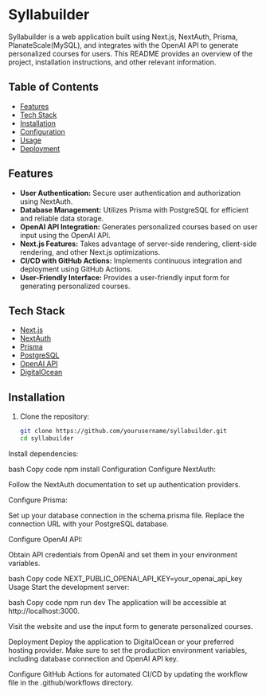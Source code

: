 # Syllabuilder

Syllabuilder is a web application built using Next.js, NextAuth, Prisma, PlanateScale(MySQL), and integrates with the OpenAI API to generate personalized courses for users. This README provides an overview of the project, installation instructions, and other relevant information.

## Table of Contents

- [Features](#features)
- [Tech Stack](#tech-stack)
- [Installation](#installation)
- [Configuration](#configuration)
- [Usage](#usage)
- [Deployment](#deployment)


## Features

- **User Authentication:** Secure user authentication and authorization using NextAuth.
- **Database Management:** Utilizes Prisma with PostgreSQL for efficient and reliable data storage.
- **OpenAI API Integration:** Generates personalized courses based on user input using the OpenAI API.
- **Next.js Features:** Takes advantage of server-side rendering, client-side rendering, and other Next.js optimizations.
- **CI/CD with GitHub Actions:** Implements continuous integration and deployment using GitHub Actions.
- **User-Friendly Interface:** Provides a user-friendly input form for generating personalized courses.

## Tech Stack

- [Next.js](https://nextjs.org/)
- [NextAuth](https://next-auth.js.org/)
- [Prisma](https://www.prisma.io/)
- [PostgreSQL](https://www.postgresql.org/)
- [OpenAI API](https://beta.openai.com/)
- [DigitalOcean](https://www.digitalocean.com/)

## Installation

1. Clone the repository:

   ```bash
   git clone https://github.com/yourusername/syllabuilder.git
   cd syllabuilder

Install dependencies:

bash
Copy code
npm install
Configuration
Configure NextAuth:

Follow the NextAuth documentation to set up authentication providers.

Configure Prisma:

Set up your database connection in the schema.prisma file. Replace the connection URL with your PostgreSQL database.

Configure OpenAI API:

Obtain API credentials from OpenAI and set them in your environment variables.

bash
Copy code
NEXT_PUBLIC_OPENAI_API_KEY=your_openai_api_key
Usage
Start the development server:

bash
Copy code
npm run dev
The application will be accessible at http://localhost:3000.

Visit the website and use the input form to generate personalized courses.

Deployment
Deploy the application to DigitalOcean or your preferred hosting provider. Make sure to set the production environment variables, including database connection and OpenAI API key.

Configure GitHub Actions for automated CI/CD by updating the workflow file in the .github/workflows directory.
